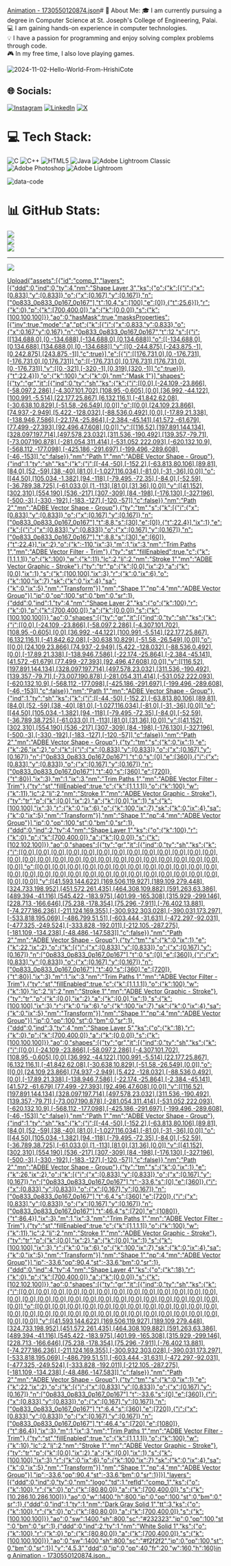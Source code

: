 [Animation - 1730550120874.json](https://github.com/user-attachments/files/17606924/Animation.-.1730550120874.json)# 💫 About Me:
🎓 I am currently pursuing a degree in Computer Science at St. Joseph's College of Engineering, Palai.<br>💻 I am gaining hands-on experience in computer technologies.<br>💡 I have a passion for programming and enjoy solving complex problems through code.<br>🎮 In my free time, I also love playing games.

![2024-11-02-Hello-World-From-HrishiCote](https://github.com/user-attachments/assets/611e3481-8044-4ee2-bbf6-07069c323c65)



## 🌐 Socials:
[![Instagram](https://img.shields.io/badge/Instagram-%23E4405F.svg?logo=Instagram&logoColor=white)](https://instagram.com/_hrishi_.05) [![LinkedIn](https://img.shields.io/badge/LinkedIn-%230077B5.svg?logo=linkedin&logoColor=white)](https://linkedin.com/in/HRISHIKESH.D) [![X](https://img.shields.io/badge/X-black.svg?logo=X&logoColor=white)](https://x.com/@HRISHIKESHD10) 

# 💻 Tech Stack:
![C](https://img.shields.io/badge/c-%2300599C.svg?style=for-the-badge&logo=c&logoColor=white) ![C++](https://img.shields.io/badge/c++-%2300599C.svg?style=for-the-badge&logo=c%2B%2B&logoColor=white) ![HTML5](https://img.shields.io/badge/html5-%23E34F26.svg?style=for-the-badge&logo=html5&logoColor=white) ![Java](https://img.shields.io/badge/java-%23ED8B00.svg?style=for-the-badge&logo=openjdk&logoColor=white) ![Adobe Lightroom Classic](https://img.shields.io/badge/Adobe%20Lightroom%20Classic-31A8FF.svg?style=for-the-badge&logo=Adobe%20Lightroom%20Classic&logoColor=white) ![Adobe Photoshop](https://img.shields.io/badge/adobe%20photoshop-%2331A8FF.svg?style=for-the-badge&logo=adobe%20photoshop&logoColor=white) ![Adobe Lightroom](https://img.shields.io/badge/Adobe%20Lightroom-31A8FF.svg?style=for-the-badge&logo=Adobe%20Lightroom&logoColor=white)

![data-code](https://github.com/user-attachments/assets/d8352d07-189c-4696-9d3f-e4cdcc30cf59)
# 📊 GitHub Stats:
![](https://github-readme-stats.vercel.app/api?username=hrishi144&theme=dark&hide_border=false&include_all_commits=false&count_private=false)<br/>
![](https://github-readme-streak-stats.herokuapp.com/?user=hrishi144&theme=dark&hide_border=false)<br/>
![](https://github-readme-stats.vercel.app/api/top-langs/?username=hrishi144&theme=dark&hide_border=false&include_all_commits=false&count_private=false&layout=compact)

---
[![](https://visitcount.itsvg.in/api?id=hrishi144&icon=6&color=3)](https://visitcount.itsvg.in)

<!-- Proudly created with GPRM ( https://gprm.itsvg.in ) -->
[Upload{"assets":[{"id":"comp_1","layers":[{"ddd":0,"ind":0,"ty":4,"nm":"Shape Layer 3","ks":{"o":{"k":[{"i":{"x":[0.833],"y":[0.833]},"o":{"x":[0.167],"y":[0.167]},"n":["0p833_0p833_0p167_0p167"],"t":10.4,"s":[100],"e":[0]},{"t":25.6}]},"r":{"k":0},"p":{"k":[700,400,0]},"a":{"k":[0,0,0]},"s":{"k":[100,100,100]}},"ao":0,"hasMask":true,"masksProperties":[{"inv":true,"mode":"a","pt":{"k":[{"i":{"x":0.833,"y":0.833},"o":{"x":0.167,"y":0.167},"n":"0p833_0p833_0p167_0p167","t":12,"s":[{"i":[[134.688,0],[0,-134.688],[-134.688,0],[0,134.688]],"o":[[-134.688,0],[0,134.688],[134.688,0],[0,-134.688]],"v":[[0,-244.875],[-243.875,-1],[0,242.875],[243.875,-1]],"c":true}],"e":[{"i":[[176.731,0],[0,-176.731],[-176.731,0],[0,176.731]],"o":[[-176.731,0],[0,176.731],[176.731,0],[0,-176.731]],"v":[[0,-321],[-320,-1],[0,319],[320,-1]],"c":true}]},{"t":22.4}]},"o":{"k":100},"x":{"k":0},"nm":"Mask 1"}],"shapes":[{"ty":"gr","it":[{"ind":0,"ty":"sh","ks":{"k":{"i":[[0,0],[-24.109,-23.866],[-58.097,2.286],[-4.307,101.702],[108.95,-0.605],[0,0],[36.992,-44.122],[100.991,-5.514],[22.177,25.867],[6.132,116.1],[-41.842,62.08],[-30.638,10.829],[-51.58,-26.549],[0,0]],"o":[[0,0],[24.109,23.866],[74.937,-2.949],[5.422,-128.032],[-88.536,0.492],[0,0],[-17.89,21.338],[-138.946,7.586],[-22.174,-25.864],[-2.384,-45.141],[41.572,-61.679],[77.499,-27.393],[92.496,47.608],[0,0]],"v":[[116,52],[197.891,144.134],[328.097,197.714],[497.578,23.032],[311.536,-190.492],[139.357,-79.71],[-73.007,190.878],[-281.054,311.414],[-531.052,222.093],[-620.132,10.9],[-568.112,-177.098],[-425.186,-291.697],[-199.496,-289.608],[-46,-153]],"c":false}},"nm":"Path 1","mn":"ADBE Vector Shape - Group"},{"ind":1,"ty":"sh","ks":{"k":{"i":[[-44,-50],[-152,2],[-63.813,80.106],[89,81],[84,0],[52,-59],[38,-40],[81,0],[-1.027,116.034],[-81,0],[-31,-36],[0,0]],"o":[[44,50],[105.034,-1.382],[94,-118],[-79.495,-72.35],[-84,0],[-52,59],[-36.789,38.725],[-61.033,0],[1,-113],[81,0],[31,36],[0,0]],"v":[[41,152],[302,310],[554,190],[536,-217],[307,-309],[84,-198],[-176,130],[-327,196],[-500,-3],[-330,-192],[-183,-127],[-120,-57]],"c":false}},"nm":"Path 2","mn":"ADBE Vector Shape - Group"},{"ty":"tm","s":{"k":[{"i":{"x":[0.833],"y":[0.833]},"o":{"x":[0.167],"y":[0.167]},"n":["0p833_0p833_0p167_0p167"],"t":8.8,"s":[30],"e":[0]},{"t":22.4}],"ix":1},"e":{"k":[{"i":{"x":[0.833],"y":[0.833]},"o":{"x":[0.167],"y":[0.167]},"n":["0p833_0p833_0p167_0p167"],"t":8.8,"s":[30],"e":[60]},{"t":22.4}],"ix":2},"o":{"k":-110,"ix":3},"m":1,"ix":3,"nm":"Trim Paths 1","mn":"ADBE Vector Filter - Trim"},{"ty":"st","fillEnabled":true,"c":{"k":[1,1,1,1]},"o":{"k":100},"w":{"k":11},"lc":2,"lj":2,"nm":"Stroke 1","mn":"ADBE Vector Graphic - Stroke"},{"ty":"tr","p":{"k":[0,0],"ix":2},"a":{"k":[0,0],"ix":1},"s":{"k":[100,100],"ix":3},"r":{"k":0,"ix":6},"o":{"k":100,"ix":7},"sk":{"k":0,"ix":4},"sa":{"k":0,"ix":5},"nm":"Transform"}],"nm":"Shape 1","np":4,"mn":"ADBE Vector Group"}],"ip":0,"op":100,"st":0,"bm":0,"sr":1},{"ddd":0,"ind":1,"ty":4,"nm":"Shape Layer 2","ks":{"o":{"k":100},"r":{"k":0},"p":{"k":[700,400,0]},"a":{"k":[0,0,0]},"s":{"k":[100,100,100]}},"ao":0,"shapes":[{"ty":"gr","it":[{"ind":0,"ty":"sh","ks":{"k":{"i":[[0,0],[-24.109,-23.866],[-58.097,2.286],[-4.307,101.702],[108.95,-0.605],[0,0],[36.992,-44.122],[100.991,-5.514],[22.177,25.867],[6.132,116.1],[-41.842,62.08],[-30.638,10.829],[-51.58,-26.549],[0,0]],"o":[[0,0],[24.109,23.866],[74.937,-2.949],[5.422,-128.032],[-88.536,0.492],[0,0],[-17.89,21.338],[-138.946,7.586],[-22.174,-25.864],[-2.384,-45.141],[41.572,-61.679],[77.499,-27.393],[92.496,47.608],[0,0]],"v":[[116,52],[197.891,144.134],[328.097,197.714],[497.578,23.032],[311.536,-190.492],[139.357,-79.71],[-73.007,190.878],[-281.054,311.414],[-531.052,222.093],[-620.132,10.9],[-568.112,-177.098],[-425.186,-291.697],[-199.496,-289.608],[-46,-153]],"c":false}},"nm":"Path 1","mn":"ADBE Vector Shape - Group"},{"ind":1,"ty":"sh","ks":{"k":{"i":[[-44,-50],[-152,2],[-63.813,80.106],[89,81],[84,0],[52,-59],[38,-40],[81,0],[-1.027,116.034],[-81,0],[-31,-36],[0,0]],"o":[[44,50],[105.034,-1.382],[94,-118],[-79.495,-72.35],[-84,0],[-52,59],[-36.789,38.725],[-61.033,0],[1,-113],[81,0],[31,36],[0,0]],"v":[[41,152],[302,310],[554,190],[536,-217],[307,-309],[84,-198],[-176,130],[-327,196],[-500,-3],[-330,-192],[-183,-127],[-120,-57]],"c":false}},"nm":"Path 2","mn":"ADBE Vector Shape - Group"},{"ty":"tm","s":{"k":0,"ix":1},"e":{"k":26,"ix":2},"o":{"k":[{"i":{"x":[0.833],"y":[0.833]},"o":{"x":[0.167],"y":[0.167]},"n":["0p833_0p833_0p167_0p167"],"t":0,"s":[0],"e":[360]},{"i":{"x":[0.833],"y":[0.833]},"o":{"x":[0.167],"y":[0.167]},"n":["0p833_0p833_0p167_0p167"],"t":40,"s":[360],"e":[720]},{"t":80}],"ix":3},"m":1,"ix":3,"nm":"Trim Paths 1","mn":"ADBE Vector Filter - Trim"},{"ty":"st","fillEnabled":true,"c":{"k":[1,1,1,1]},"o":{"k":100},"w":{"k":11},"lc":2,"lj":2,"nm":"Stroke 1","mn":"ADBE Vector Graphic - Stroke"},{"ty":"tr","p":{"k":[0,0],"ix":2},"a":{"k":[0,0],"ix":1},"s":{"k":[100,100],"ix":3},"r":{"k":0,"ix":6},"o":{"k":100,"ix":7},"sk":{"k":0,"ix":4},"sa":{"k":0,"ix":5},"nm":"Transform"}],"nm":"Shape 1","np":4,"mn":"ADBE Vector Group"}],"ip":0,"op":100,"st":0,"bm":0,"sr":1},{"ddd":0,"ind":2,"ty":4,"nm":"Shape Layer 1","ks":{"o":{"k":100},"r":{"k":0},"p":{"k":[700,400,0]},"a":{"k":[0,0,0]},"s":{"k":[102,102,100]}},"ao":0,"shapes":[{"ty":"gr","it":[{"ind":0,"ty":"sh","ks":{"k":{"i":[[0,0],[0,0],[0,0],[0,0],[0,0],[0,0],[0,0],[0,0],[0,0],[0,0],[0,0],[0,0],[0,0],[0,0],[0,0],[0,0],[0,0],[0,0],[0,0],[0,0],[0,0],[0,0],[0,0],[0,0],[0,0],[0,0],[0,0],[0,0]],"o":[[0,0],[0,0],[0,0],[0,0],[0,0],[0,0],[0,0],[0,0],[0,0],[0,0],[0,0],[0,0],[0,0],[0,0],[0,0],[0,0],[0,0],[0,0],[0,0],[0,0],[0,0],[0,0],[0,0],[0,0],[0,0],[0,0],[0,0],[0,0]],"v":[[41.593,144.622],[169.506,119.927],[189.109,279.448],[324.733,198.952],[451.572,261.435],[464.308,109.882],[591.263,63.386],[489.394,-41.116],[545.422,-183.975],[401.99,-165.308],[315.929,-299.146],[228.713,-166.646],[75.238,-178.354],[75.296,-7.911],[-76.402,13.881],[-74.277,186.236],[-211.124,169.355],[-300.932,303.028],[-390.031,173.297],[-533.818,195.069],[-486.799,51.51],[-603.444,-31.631],[-472.297,-92.031],[-477.325,-249.524],[-333.828,-192.011],[-212.105,-287.275],[-181.109,-134.238],[-48.486,-147.583]],"c":false}},"nm":"Path 2","mn":"ADBE Vector Shape - Group"},{"ty":"tm","s":{"k":0,"ix":1},"e":{"k":22,"ix":2},"o":{"k":[{"i":{"x":[0.833],"y":[0.833]},"o":{"x":[0.167],"y":[0.167]},"n":["0p833_0p833_0p167_0p167"],"t":0,"s":[0],"e":[360]},{"i":{"x":[0.833],"y":[0.833]},"o":{"x":[0.167],"y":[0.167]},"n":["0p833_0p833_0p167_0p167"],"t":40,"s":[360],"e":[720]},{"t":80}],"ix":3},"m":1,"ix":3,"nm":"Trim Paths 1","mn":"ADBE Vector Filter - Trim"},{"ty":"st","fillEnabled":true,"c":{"k":[1,1,1,1]},"o":{"k":100},"w":{"k":10},"lc":2,"lj":2,"nm":"Stroke 1","mn":"ADBE Vector Graphic - Stroke"},{"ty":"tr","p":{"k":[0,0],"ix":2},"a":{"k":[0,0],"ix":1},"s":{"k":[100,100],"ix":3},"r":{"k":0,"ix":6},"o":{"k":100,"ix":7},"sk":{"k":0,"ix":4},"sa":{"k":0,"ix":5},"nm":"Transform"}],"nm":"Shape 1","np":4,"mn":"ADBE Vector Group"}],"ip":0,"op":100,"st":0,"bm":0,"sr":1},{"ddd":0,"ind":3,"ty":4,"nm":"Shape Layer 5","ks":{"o":{"k":18},"r":{"k":0},"p":{"k":[700,400,0]},"a":{"k":[0,0,0]},"s":{"k":[100,100,100]}},"ao":0,"shapes":[{"ty":"gr","it":[{"ind":0,"ty":"sh","ks":{"k":{"i":[[0,0],[-24.109,-23.866],[-58.097,2.286],[-4.307,101.702],[108.95,-0.605],[0,0],[36.992,-44.122],[100.991,-5.514],[22.177,25.867],[6.132,116.1],[-41.842,62.08],[-30.638,10.829],[-51.58,-26.549],[0,0]],"o":[[0,0],[24.109,23.866],[74.937,-2.949],[5.422,-128.032],[-88.536,0.492],[0,0],[-17.89,21.338],[-138.946,7.586],[-22.174,-25.864],[-2.384,-45.141],[41.572,-61.679],[77.499,-27.393],[92.496,47.608],[0,0]],"v":[[116,52],[197.891,144.134],[328.097,197.714],[497.578,23.032],[311.536,-190.492],[139.357,-79.71],[-73.007,190.878],[-281.054,311.414],[-531.052,222.093],[-620.132,10.9],[-568.112,-177.098],[-425.186,-291.697],[-199.496,-289.608],[-46,-153]],"c":false}},"nm":"Path 1","mn":"ADBE Vector Shape - Group"},{"ind":1,"ty":"sh","ks":{"k":{"i":[[-44,-50],[-152,2],[-63.813,80.106],[89,81],[84,0],[52,-59],[38,-40],[81,0],[-1.027,116.034],[-81,0],[-31,-36],[0,0]],"o":[[44,50],[105.034,-1.382],[94,-118],[-79.495,-72.35],[-84,0],[-52,59],[-36.789,38.725],[-61.033,0],[1,-113],[81,0],[31,36],[0,0]],"v":[[41,152],[302,310],[554,190],[536,-217],[307,-309],[84,-198],[-176,130],[-327,196],[-500,-3],[-330,-192],[-183,-127],[-120,-57]],"c":false}},"nm":"Path 2","mn":"ADBE Vector Shape - Group"},{"ty":"tm","s":{"k":0,"ix":1},"e":{"k":26,"ix":2},"o":{"k":[{"i":{"x":[0.833],"y":[0.833]},"o":{"x":[0.167],"y":[0.167]},"n":["0p833_0p833_0p167_0p167"],"t":-33.6,"s":[0],"e":[360]},{"i":{"x":[0.833],"y":[0.833]},"o":{"x":[0.167],"y":[0.167]},"n":["0p833_0p833_0p167_0p167"],"t":6.4,"s":[360],"e":[720]},{"i":{"x":[0.833],"y":[0.833]},"o":{"x":[0.167],"y":[0.167]},"n":["0p833_0p833_0p167_0p167"],"t":46.4,"s":[720],"e":[1080]},{"t":86.4}],"ix":3},"m":1,"ix":3,"nm":"Trim Paths 1","mn":"ADBE Vector Filter - Trim"},{"ty":"st","fillEnabled":true,"c":{"k":[1,1,1,1]},"o":{"k":100},"w":{"k":11},"lc":2,"lj":2,"nm":"Stroke 1","mn":"ADBE Vector Graphic - Stroke"},{"ty":"tr","p":{"k":[0,0],"ix":2},"a":{"k":[0,0],"ix":1},"s":{"k":[100,100],"ix":3},"r":{"k":0,"ix":6},"o":{"k":100,"ix":7},"sk":{"k":0,"ix":4},"sa":{"k":0,"ix":5},"nm":"Transform"}],"nm":"Shape 1","np":4,"mn":"ADBE Vector Group"}],"ip":-33.6,"op":90.4,"st":-33.6,"bm":0,"sr":1},{"ddd":0,"ind":4,"ty":4,"nm":"Shape Layer 4","ks":{"o":{"k":18},"r":{"k":0},"p":{"k":[700,400,0]},"a":{"k":[0,0,0]},"s":{"k":[102,102,100]}},"ao":0,"shapes":[{"ty":"gr","it":[{"ind":0,"ty":"sh","ks":{"k":{"i":[[0,0],[0,0],[0,0],[0,0],[0,0],[0,0],[0,0],[0,0],[0,0],[0,0],[0,0],[0,0],[0,0],[0,0],[0,0],[0,0],[0,0],[0,0],[0,0],[0,0],[0,0],[0,0],[0,0],[0,0],[0,0],[0,0],[0,0],[0,0]],"o":[[0,0],[0,0],[0,0],[0,0],[0,0],[0,0],[0,0],[0,0],[0,0],[0,0],[0,0],[0,0],[0,0],[0,0],[0,0],[0,0],[0,0],[0,0],[0,0],[0,0],[0,0],[0,0],[0,0],[0,0],[0,0],[0,0],[0,0],[0,0]],"v":[[41.593,144.622],[169.506,119.927],[189.109,279.448],[324.733,198.952],[451.572,261.435],[464.308,109.882],[591.263,63.386],[489.394,-41.116],[545.422,-183.975],[401.99,-165.308],[315.929,-299.146],[228.713,-166.646],[75.238,-178.354],[75.296,-7.911],[-76.402,13.881],[-74.277,186.236],[-211.124,169.355],[-300.932,303.028],[-390.031,173.297],[-533.818,195.069],[-486.799,51.51],[-603.444,-31.631],[-472.297,-92.031],[-477.325,-249.524],[-333.828,-192.011],[-212.105,-287.275],[-181.109,-134.238],[-48.486,-147.583]],"c":false}},"nm":"Path 2","mn":"ADBE Vector Shape - Group"},{"ty":"tm","s":{"k":0,"ix":1},"e":{"k":22,"ix":2},"o":{"k":[{"i":{"x":[0.833],"y":[0.833]},"o":{"x":[0.167],"y":[0.167]},"n":["0p833_0p833_0p167_0p167"],"t":-33.6,"s":[0],"e":[360]},{"i":{"x":[0.833],"y":[0.833]},"o":{"x":[0.167],"y":[0.167]},"n":["0p833_0p833_0p167_0p167"],"t":6.4,"s":[360],"e":[720]},{"i":{"x":[0.833],"y":[0.833]},"o":{"x":[0.167],"y":[0.167]},"n":["0p833_0p833_0p167_0p167"],"t":46.4,"s":[720],"e":[1080]},{"t":86.4}],"ix":3},"m":1,"ix":3,"nm":"Trim Paths 1","mn":"ADBE Vector Filter - Trim"},{"ty":"st","fillEnabled":true,"c":{"k":[1,1,1,1]},"o":{"k":100},"w":{"k":10},"lc":2,"lj":2,"nm":"Stroke 1","mn":"ADBE Vector Graphic - Stroke"},{"ty":"tr","p":{"k":[0,0],"ix":2},"a":{"k":[0,0],"ix":1},"s":{"k":[100,100],"ix":3},"r":{"k":0,"ix":6},"o":{"k":100,"ix":7},"sk":{"k":0,"ix":4},"sa":{"k":0,"ix":5},"nm":"Transform"}],"nm":"Shape 1","np":4,"mn":"ADBE Vector Group"}],"ip":-33.6,"op":90.4,"st":-33.6,"bm":0,"sr":1}]}],"layers":[{"ddd":0,"ind":0,"ty":0,"nm":"logo","td":1,"refId":"comp_1","ks":{"o":{"k":100},"r":{"k":0},"p":{"k":[80,80,0]},"a":{"k":[700,400,0]},"s":{"k":[10.286,10.286,100]}},"ao":0,"w":1400,"h":800,"ip":0,"op":100,"st":0,"bm":0,"sr":1},{"ddd":0,"ind":1,"ty":1,"nm":"Dark Gray Solid 1","tt":3,"ks":{"o":{"k":100},"r":{"k":0},"p":{"k":[80,80,0]},"a":{"k":[700,400,0]},"s":{"k":[100,100,100]}},"ao":0,"sw":1400,"sh":800,"sc":"#232323","ip":0,"op":100,"st":0,"bm":0,"sr":1},{"ddd":0,"ind":2,"ty":1,"nm":"White Solid 1","ks":{"o":{"k":100},"r":{"k":0},"p":{"k":[80,80,0]},"a":{"k":[700,400,0]},"s":{"k":[100,100,100]}},"ao":0,"sw":1400,"sh":800,"sc":"#f2f2f2","ip":0,"op":100,"st":0,"bm":0,"sr":1}],"v":"4.5.3","ddd":0,"ip":0,"op":40,"fr":20,"w":160,"h":160}ing Animation - 1730550120874.json…]()

